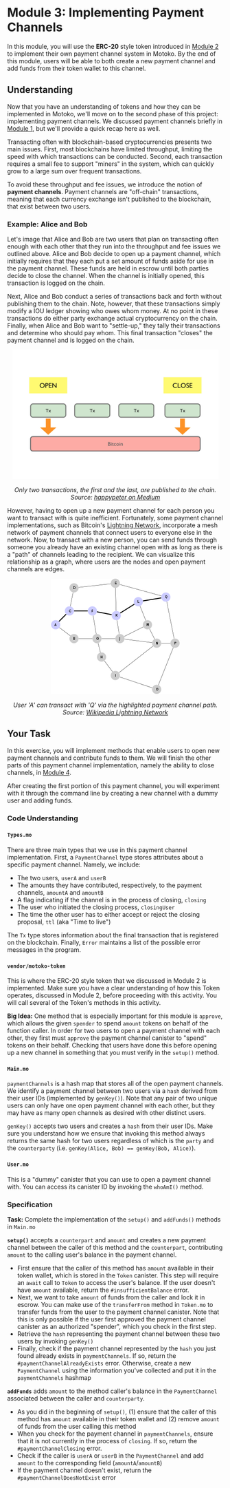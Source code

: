 # Module 3: Implementing Payment Channels

In this module, you will use the **ERC-20** style token introduced in [Module 2](#module-2.md) to implement their own payment channel system in Motoko. By the end of this module, users will be able to both create a new payment channel and add funds from their token wallet to this channel. 

## Understanding

Now that you have an understanding of tokens and how they can be implemented in Motoko, we'll move on to the second phase of this project: implementing payment channels. We discussed payment channels briefly in [Module 1](#module-1.md#payment-channels), but we'll provide a quick recap here as well. 

Transacting often with blockchain-based cryptocurrencies presents two main issues. First, most blockchains have limited throughput, limiting the speed with which transactions can be conducted. Second, each transaction requires a small fee to support "miners" in the system, which can quickly grow to a large sum over frequent transactions. 

To avoid these throughput and fee issues, we introduce the notion of **payment channels**. Payment channels are "off-chain" transactions, meaning that each currency exchange isn't published to the blockchain, that exist between two users.

### Example: Alice and Bob

Let's image that Alice and Bob are two users that plan on transacting often enough with each other that they run into the throughput and fee issues we outlined above. Alice and Bob decide to open up a payment channel, which initially requires that they each put a set amount of funds aside for use in the payment channel. These funds are held in escrow until both parties decide to close the channel. When the channel is initially opened, this transaction is logged on the chain.

Next, Alice and Bob conduct a series of transactions back and forth without publishing them to the chain. Note, however, that these transactions simply modify a IOU ledger showing who owes whom money. At no point in these transactions do either party exchange actual cryptocurrency on the chain. Finally, when Alice and Bob want to "settle-up," they tally their transactions and determine who should pay whom. This final transaction "closes" the payment channel and is logged on the chain.

<p align="center"><img src="images/payment_channels.png" height="300"/></p>

<p align="center"> <i> Only two transactions, the first and the last, are published to the chain. Source: <a href="https://medium.com/@happypeter1983/payment-channels-9181941b83e4">happypeter on Medium</a></i></p>

However, having to open up a new payment channel for each person you want to transact with is quite inefficient. Fortunately,  some payment channel implementations, such as Bitcoin's [Lightning Network](https://en.wikipedia.org/wiki/Lightning_Network), incorporate a mesh network of payment channels that connect users to everyone else in the network. Now, to transact with a new person, you can send funds through someone you already have an existing channel open with as long as there is a "path" of channels leading to the recipient. We can visualize this relationship as a graph, where users are the nodes and open payment channels are edges.

<p align="center"><img src="images/mesh_network.png" style="zoom:100%;"/></p>

<p align="center"> <i> User 'A' can transact with 'Q' via the highlighted payment channel path. Source: <a href="https://en.wikipedia.org/wiki/Lightning_Network#/media/File:17_node_mesh_network.svg">Wikipedia Lightning Network</a></i></p>

## Your Task

In this exercise, you will implement methods that enable users to open new payment channels and contribute funds to them. We will finish the other parts of this payment channel implementation, namely the ability to close channels, in [Module 4](#module-4.md).

After creating the first portion of this payment channel, you will experiment with it through the command line by creating a new channel with a dummy user and adding funds.

### Code Understanding

#### `Types.mo`

There are three main types that we use in this payment channel implementation. First, a `PaymentChannel` type stores attributes about a specific payment channel. Namely, we include:

* The two users, `userA` and `userB`
* The amounts they have contributed, respectively, to the payment channels, `amountA` and `amountB`
* A flag indicating if the channel is in the process of closing, `closing`
* The user who initiated the closing process, `closingUser`
* The time the other user has to either accept or reject the closing proposal, `ttl` (aka "Time to live")

The `Tx` type stores information about the final transaction that is registered on the blockchain. Finally, `Error` maintains a list of the possible error messages in the program.

#### `vendor/motoko-token`

This is where the ERC-20 style token that we discussed in Module 2 is implemented. Make sure you have a clear understanding of how this Token operates, discussed in Module 2, before proceeding with this activity. You will call several of the Token's methods in this activity.

**Big Idea:** One method that is especially important for this module is `approve`, which allows the given `spender` to spend `amount` tokens on behalf of the function caller. In order for two users to open a payment channel with each other, they first must `approve` the payment channel canister to "spend" tokens on their behalf. Checking that users have done this before opening up a new channel in something that you must verify in the `setup()` method.  

#### `Main.mo`

`paymentChannels` is a hash map that stores all of the open payment channels. We identify a payment channel between two users via a `hash` derived from their user IDs (implemented by `genKey()`). Note that any pair of two unique users can only have one open payment channel with each other, but they may have as many open channels as desired with other distinct users.

`genKey()` accepts two users and creates a `hash` from their user IDs. Make sure you understand how we ensure that invoking this method always returns the same hash for two users regardless of which is the `party` and the `counterparty` (i.e. `genKey(Alice, Bob) == genKey(Bob, Alice)`).

#### `User.mo`

This is a "dummy" canister that you can use to open a payment channel with. You can access its canister ID by invoking the `whoAmI()` method.

### Specification

**Task:** Complete the implementation of the `setup()` and `addFunds()` methods in `Main.mo`

**`setup()`** accepts a `counterpart` and `amount` and creates a new payment channel between the caller of this method and the `counterpart`, contributing `amount` to the calling user's balance in the payment channel.

* First ensure that the caller of this method has `amount` available in their token wallet, which is stored in the `Token` canister. This step will require an `await` call to `Token` to access the user's balance. If the user doesn't have `amount` available, return the `#insufficientBalance` error.
* Next, we want to take `amount` of funds from the caller and lock it in escrow. You can make use of the `transferFrom` method in `Token.mo` to transfer funds from the user to the payment channel canister. Note that this is only possible if the user first approved the payment channel canister as an authorized "spender", which you check in the first step.
* Retrieve the `hash` representing the payment channel between these two users by invoking `genKey()`
* Finally, check if the payment channel represented by the `hash` you just found already exists in `paymentChannels`. If so, return the `#paymentChannelAlreadyExists` error. Otherwise, create a new `PaymentChannel` using the information you've collected and put it in the `paymentChannels` hashmap

**`addFunds`** adds `amount` to the method caller's balance in the `PaymentChannel` associated between the caller and `counterparty`.

* As you did in the beginning of `setup()`, (1) ensure that the caller of this method has `amount` available in their token wallet and (2) remove `amount` of funds from the user calling this method
* When you check for the payment channel in `paymentChannels`, ensure that it is not currently in the process of `closing`. If so, return the `#paymentChannelClosing` error. 
* Check if the caller is `userA` or `userB` in the `PaymentChannel` and add `amount` to the corresponding field (`amountA`/`amountB`)
* If the payment channel doesn't exist, return the `#paymentChannelDoesNotExist` error





